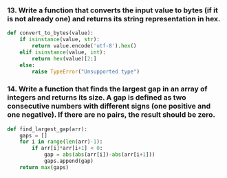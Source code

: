 ### 13. Write a function that converts the input value to bytes (if it is not already one) and returns its string representation in hex.
```python
def convert_to_bytes(value):
    if isinstance(value, str):
        return value.encode('utf-8').hex()
    elif isinstance(value, int):
        return hex(value)[2:]
    else:
        raise TypeError("Unsupported type")
```
### 14. Write a function that finds the largest gap in an array of integers and returns its size. A gap is defined as two consecutive numbers with different signs (one positive and one negative). If there are no pairs, the result should be zero.
```python
def find_largest_gap(arr):
    gaps = []
    for i in range(len(arr)-1):
        if arr[i]*arr[i+1] < 0:
            gap = abs(abs(arr[i])-abs(arr[i+1]))
            gaps.append(gap)
    return max(gaps)
```

